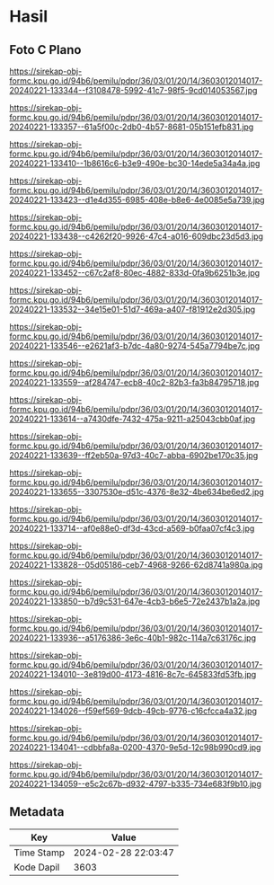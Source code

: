 # Hasil

## Foto C Plano

https://sirekap-obj-formc.kpu.go.id/94b6/pemilu/pdpr/36/03/01/20/14/3603012014017-20240221-133344--f3108478-5992-41c7-98f5-9cd014053567.jpg

https://sirekap-obj-formc.kpu.go.id/94b6/pemilu/pdpr/36/03/01/20/14/3603012014017-20240221-133357--61a5f00c-2db0-4b57-8681-05b151efb831.jpg

https://sirekap-obj-formc.kpu.go.id/94b6/pemilu/pdpr/36/03/01/20/14/3603012014017-20240221-133410--1b8616c6-b3e9-490e-bc30-14ede5a34a4a.jpg

https://sirekap-obj-formc.kpu.go.id/94b6/pemilu/pdpr/36/03/01/20/14/3603012014017-20240221-133423--d1e4d355-6985-408e-b8e6-4e0085e5a739.jpg

https://sirekap-obj-formc.kpu.go.id/94b6/pemilu/pdpr/36/03/01/20/14/3603012014017-20240221-133438--c4262f20-9926-47c4-a016-609dbc23d5d3.jpg

https://sirekap-obj-formc.kpu.go.id/94b6/pemilu/pdpr/36/03/01/20/14/3603012014017-20240221-133452--c67c2af8-80ec-4882-833d-0fa9b6251b3e.jpg

https://sirekap-obj-formc.kpu.go.id/94b6/pemilu/pdpr/36/03/01/20/14/3603012014017-20240221-133532--34e15e01-51d7-469a-a407-f81912e2d305.jpg

https://sirekap-obj-formc.kpu.go.id/94b6/pemilu/pdpr/36/03/01/20/14/3603012014017-20240221-133546--e2621af3-b7dc-4a80-9274-545a7794be7c.jpg

https://sirekap-obj-formc.kpu.go.id/94b6/pemilu/pdpr/36/03/01/20/14/3603012014017-20240221-133559--af284747-ecb8-40c2-82b3-fa3b84795718.jpg

https://sirekap-obj-formc.kpu.go.id/94b6/pemilu/pdpr/36/03/01/20/14/3603012014017-20240221-133614--a7430dfe-7432-475a-9211-a25043cbb0af.jpg

https://sirekap-obj-formc.kpu.go.id/94b6/pemilu/pdpr/36/03/01/20/14/3603012014017-20240221-133639--ff2eb50a-97d3-40c7-abba-6902be170c35.jpg

https://sirekap-obj-formc.kpu.go.id/94b6/pemilu/pdpr/36/03/01/20/14/3603012014017-20240221-133655--3307530e-d51c-4376-8e32-4be634be6ed2.jpg

https://sirekap-obj-formc.kpu.go.id/94b6/pemilu/pdpr/36/03/01/20/14/3603012014017-20240221-133714--af0e88e0-df3d-43cd-a569-b0faa07cf4c3.jpg

https://sirekap-obj-formc.kpu.go.id/94b6/pemilu/pdpr/36/03/01/20/14/3603012014017-20240221-133828--05d05186-ceb7-4968-9266-62d8741a980a.jpg

https://sirekap-obj-formc.kpu.go.id/94b6/pemilu/pdpr/36/03/01/20/14/3603012014017-20240221-133850--b7d9c531-647e-4cb3-b6e5-72e2437b1a2a.jpg

https://sirekap-obj-formc.kpu.go.id/94b6/pemilu/pdpr/36/03/01/20/14/3603012014017-20240221-133936--a5176386-3e6c-40b1-982c-114a7c63176c.jpg

https://sirekap-obj-formc.kpu.go.id/94b6/pemilu/pdpr/36/03/01/20/14/3603012014017-20240221-134010--3e819d00-4173-4816-8c7c-645833fd53fb.jpg

https://sirekap-obj-formc.kpu.go.id/94b6/pemilu/pdpr/36/03/01/20/14/3603012014017-20240221-134026--f59ef569-9dcb-49cb-9776-c16cfcca4a32.jpg

https://sirekap-obj-formc.kpu.go.id/94b6/pemilu/pdpr/36/03/01/20/14/3603012014017-20240221-134041--cdbbfa8a-0200-4370-9e5d-12c98b990cd9.jpg

https://sirekap-obj-formc.kpu.go.id/94b6/pemilu/pdpr/36/03/01/20/14/3603012014017-20240221-134059--e5c2c67b-d932-4797-b335-734e683f9b10.jpg


## Metadata

| Key        | Value               |
| ---------- | ------------------- |
| Time Stamp | 2024-02-28 22:03:47 |
| Kode Dapil | 3603                |



